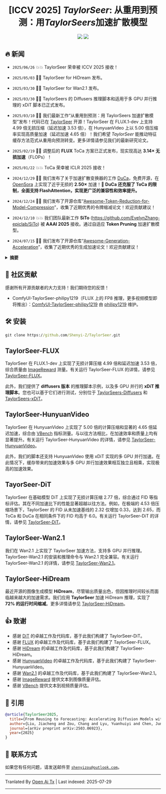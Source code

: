 <div align=center>
  
# [ICCV 2025] *TaylorSeer*: 从重用到预测：用*TaylorSeers*加速扩散模型

<p>
<a href='https://arxiv.org/abs/2503.06923'><img src='https://img.shields.io/badge/Paper-arXiv-red'></a>
<a href='https://taylorseer.github.io/TaylorSeer/'><img src='https://img.shields.io/badge/Project-Page-blue'></a>
</p>

</div>

## 🔥 新闻

* `2025/06/26` 💥💥 TaylorSeer 荣幸被 ICCV 2025 接收！

* `2025/05/03` 🚀🚀 TaylorSeer for HiDream 发布。

* `2025/03/30` 🚀🚀 TaylorSeer for Wan2.1 发布。

* `2025/03/30` 🚀🚀 TaylorSeers 的 Diffusers 推理脚本和适用于多 GPU 并行推理的 xDiT 脚本已正式发布。

* `2025/03/10` 🚀🚀 我们最新工作“从重用到预测：用 TaylorSeers 加速扩散模型”发布！代码已在 [TaylorSeer](https://github.com/Shenyi-Z/TaylorSeer) 开源！TaylorSeer 在 FLUX.1-dev 上支持 4.99 倍无损压缩（延迟加速 3.53 倍），在 HunyuanVideo 上以 5.00 倍压缩率实现高质量加速（延迟加速 4.65 倍）！我们希望 *TaylorSeer* 能推动特征缓存方法范式从重用向预测转变。更多详情请参见我们的最新研究论文。
* `2025/02/19` 🚀🚀 调整后的 **FLUX** ToCa 方案已正式发布，现实现高达 **3.14× 无损加速**（FLOPs）！
* `2025/01/22` 💥💥 ToCa 荣幸被 ICLR 2025 接收！
* `2024/12/29` 🚀🚀 我们发布了关于加速扩散变换器的工作 [DuCa](https://arxiv.org/abs/2412.18911)，免费开源，在 [OpenSora](https://github.com/hpcaitech/Open-Sora) 上实现了近乎无损的 **2.50×** 加速！🎉 **DuCa 还克服了 ToCa 的限制，全面支持 FlashAttention，实现更广泛的兼容性和效率提升。**
* `2024/12/24` 🤗🤗 我们发布了开源仓库“[Awesome-Token-Reduction-for-Model-Compression](https://github.com/xuyang-liu16/Awesome-Token-Reduction-for-Model-Compression)”，收集了近期优秀的令牌缩减论文！欢迎贡献建议！
* `2024/12/10` 💥💥 我们团队最新工作 **SiTo** (https://github.com/EvelynZhang-epiclab/SiTo) 被 **AAAI 2025** 接收。通过自适应 **Token Pruning** 加速扩散模型。
* `2024/07/15` 🤗🤗 我们发布了开源仓库“[Awesome-Generation-Acceleration](https://github.com/xuyang-liu16/Awesome-Generation-Acceleration)”，收集了近期优秀的生成加速论文！欢迎贡献建议！

<details>
  <summary><strong>摘要</strong></summary>

  扩散变换器（DiT）在高保真图像和视频合成领域带来了革命性进展，但其计算需求对于实时应用仍然过于庞大。为解决该问题，提出了特征缓存，通过缓存前一时间步的特征并在后续时间步复用来加速扩散模型。然而，在时间步间隔较大的情况下，扩散模型中特征的相似性显著降低，导致特征缓存引入的误差明显增加，严重影响生成质量。为此，我们提出了 TaylorSeer，首次展示了扩散模型未来时间步的特征可以基于先前时间步的特征值进行预测。基于特征随时间步缓慢且连续变化的事实，TaylorSeer 采用微分方法近似特征的高阶导数，并通过泰勒级数展开预测未来时间步的特征。大量实验证明其在图像和视频合成中的显著效果，尤其在高加速比下表现突出。例如，在 FLUX 上实现了接近无损的 4.99 倍加速，在 HunyuanVideo 上实现了 5.00 倍加速且无额外训练。在 DiT 上，与之前的 SOTA 相比，在 4.53 倍加速下实现了 3.41 更低的 FID。

</details>

## 🧩 社区贡献

感谢所有开源贡献者的大力支持！我们期待您的反馈！

* ComfyUI-TaylorSeer-philipy1219（FLUX 上的 FP8 推理，更多视频模型即将推出）：[ComfyUI-TaylorSeer-philipy1219](https://github.com/philipy1219/ComfyUI-TaylorSeer) 由 [philipy1219](https://github.com/philipy1219) 维护。

## 🛠 安装

``` cmd
git clone https://github.com/Shenyi-Z/TaylorSeer.git
```
## TaylorSeer-FLUX

TaylorSeer 在 FLUX.1-dev 上实现了无损计算压缩 4.99 倍和延迟加速 3.53 倍，综合质量由 [ImageReward](https://github.com/THUDM/ImageReward) 测量。有关运行 TaylorSeer-FLUX 的详情，请参见 [TaylorSeer-FLUX](https://raw.githubusercontent.com/Shenyi-Z/TaylorSeer/main/TaylorSeer-FLUX.md)。

此外，我们提供了 **diffusers 版本** 的推理脚本示例，以及多 GPU 并行的 **xDiT 推理脚本**。您也可以基于它们进行测试，分别位于 [TaylorSeers-Diffusers](./TaylorSeers-Diffusers) 和 [TaylorSeers-xDiT](./TaylorSeers-xDiT)。

## TaylorSeer-HunyuanVideo

TaylorSeer 在 HunyuanVideo 上实现了 5.00 倍的计算压缩和显著的 4.65 倍延迟加速，综合由 [VBench](https://github.com/Vchitect/VBench) 指标测量。与以往方法相比，在加速效率和质量上均有显著提升。有关运行 TaylorSeer-HunyuanVideo 的详情，请参见 [TaylorSeer-HunyuanVideo](https://raw.githubusercontent.com/Shenyi-Z/TaylorSeer/main/TaylorSeer-HunyuanVideo.md)。

此外，我们的脚本还支持 HunyuanVideo 使用 xDiT 实现的多 GPU 并行加速。在此情况下，缓存带来的加速效果与多 GPU 并行加速效果相互独立且相乘，实现极高的加速效果。

## TayorSeer-DiT

TaylorSeer 在基础模型 DiT 上实现了无损计算压缩 2.77 倍，综合通过 FID 等指标评估。其在不同加速比下的性能显著超越以往方法。例如，在极端的 4.53 倍压缩场景下，TaylorSeer 的 FID 从未加速基线的 2.32 仅增加 0.33，达到 2.65，而 ToCa 和 DuCa 在相同条件下的 FID 均高于 6.0。有关运行 TaylorSeer-DiT 的详情，请参见 [TaylorSeer-DiT](https://raw.githubusercontent.com/Shenyi-Z/TaylorSeer/main/TaylorSeer-DiT.md)。

## TaylorSeer-Wan2.1

我们在 Wan2.1 上实现了 TaylorSeer 加速方法，支持多 GPU 并行推理。TaylorSeer-Wan2.1 的安装和推理命令与 Wan2.1 完全兼容。有关运行 TaylorSeer-Wan2.1 的详情，请参见 [TaylorSeer-Wan2.1](https://raw.githubusercontent.com/Shenyi-Z/TaylorSeer/main/TaylorSeer-Wan2.1.md)。

## TaylorSeer-HiDream

最近开源的图像生成模型 **HiDream**，尽管输出质量出色，但因推理时间较长而面临越来越大的加速需求。我们应用 **TaylorSeer** 加速 HiDream 推理，实现了 **72% 的运行时间缩减**。更多详情请参见 [TaylorSeer-HiDream](https://raw.githubusercontent.com/Shenyi-Z/TaylorSeer/main/TaylorSeer-HiDream.md)。

## 👍 致谢

- 感谢 [DiT](https://github.com/facebookresearch/DiT) 的卓越工作及代码库，基于此我们构建了 TaylorSeer-DiT。
- 感谢 [FLUX](https://github.com/black-forest-labs/flux) 的卓越工作及代码库，基于此我们构建了 TaylorSeer-FLUX。
- 感谢 [HiDream](https://github.com/HiDream-ai/HiDream-I1) 的卓越工作及代码库，基于此我们构建了 TaylorSeer-HiDream。
- 感谢 [HunyuanVideo](https://github.com/Tencent/HunyuanVideo) 的卓越工作及代码库，基于此我们构建了 TaylorSeer-HunyuanVideo。
- 感谢 [Wan2.1](https://github.com/Wan-Video/Wan2.1) 的卓越工作及代码库，基于此我们构建了 TaylorSeer-Wan2.1。
- 感谢 [ImageReward](https://github.com/THUDM/ImageReward) 提供文本到图像质量评估。
- 感谢 [VBench](https://github.com/Vchitect/VBench) 提供文本到视频质量评估。

## 📌 引用




```bibtex
@article{TaylorSeer2025,
  title={From Reusing to Forecasting: Accelerating Diffusion Models with TaylorSeers},
  author={Liu, Jiacheng and Zou, Chang and Lyu, Yuanhuiyi and Chen, Junjie and Zhang, Linfeng},
  journal={arXiv preprint arXiv:2503.06923},
  year={2025}
}
```

## :e-mail: 联系方式

如果您有任何问题，请发送邮件至 [`shenyizou@outlook.com`](https://raw.githubusercontent.com/Shenyi-Z/TaylorSeer/main/mailto:shenyizou@outlook.com)。



---

Tranlated By [Open Ai Tx](https://github.com/OpenAiTx/OpenAiTx) | Last indexed: 2025-07-29

---